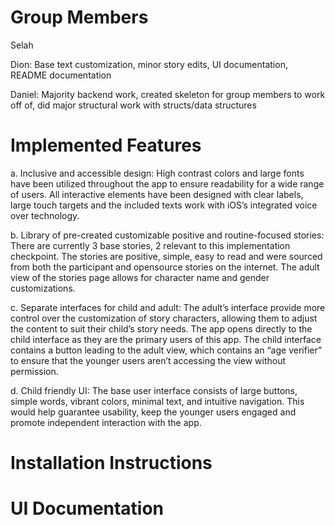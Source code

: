 # Group Members
Selah

Dion: Base text customization, minor story edits, UI documentation, README documentation

Daniel: Majority backend work, created skeleton for group members to work off of, did major structural work with structs/data structures


# Implemented Features
a.	Inclusive and accessible design: High contrast colors and large fonts have been utilized throughout the app to ensure readability for a wide range of users. 
All interactive elements have been designed with clear labels, large touch targets and the included texts work with iOS’s integrated voice over technology.

b.	Library of pre-created customizable positive and routine-focused stories: There are currently 3 base stories, 2 relevant to this implementation checkpoint. 
The stories are positive, simple, easy to read and were sourced from both the participant and opensource stories on the internet. 
The adult view of the stories page allows for character name and gender customizations.

c.	Separate interfaces for child and adult: The adult’s interface provide more control over the customization of story characters, 
allowing them to adjust the content to suit their child’s story needs. The app opens directly to the child interface as they are the primary users of this app. 
The child interface contains a button leading to the adult view, which contains an “age verifier” to ensure that the younger users aren’t accessing the view without permission. 

d.	Child friendly UI: The base user interface consists of large buttons, simple words, vibrant colors, minimal text, and intuitive navigation. 
This would help guarantee usability, keep the younger users engaged and promote independent interaction with the app.


# Installation Instructions

# UI Documentation
